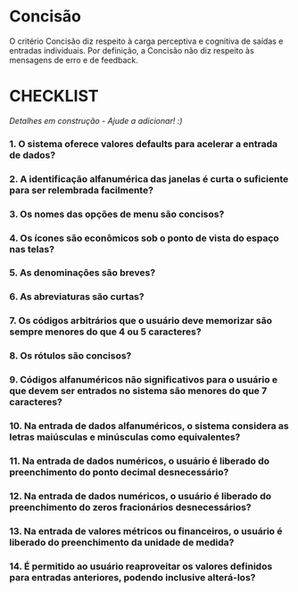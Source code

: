 # Concisão

O critério Concisão diz respeito à carga perceptiva e cognitiva de saídas e entradas individuais. Por definição, a Concisão não diz respeito às mensagens de erro e de feedback.

# CHECKLIST

*Detalhes em construção - Ajude a adicionar! :)* 

### 1. O sistema oferece valores defaults para acelerar a entrada de dados?
### 2. A identificação alfanumérica das janelas é curta o suficiente para ser relembrada facilmente?
### 3. Os nomes das opções de menu são concisos?
### 4. Os ícones são econômicos sob o ponto de vista do espaço nas telas?
### 5. As denominações são breves?
### 6. As abreviaturas são curtas?
### 7. Os códigos arbitrários que o usuário deve memorizar são sempre menores do que 4 ou 5 caracteres?
### 8. Os rótulos são concisos?
### 9. Códigos alfanuméricos não significativos para o usuário e que devem ser entrados no sistema são menores do que 7 caracteres?
### 10. Na entrada de dados alfanuméricos, o sistema considera as letras maiúsculas e minúsculas como equivalentes?
### 11. Na entrada de dados numéricos, o usuário é liberado do preenchimento do ponto decimal desnecessário?
### 12. Na entrada de dados numéricos, o usuário é liberado do preenchimento do zeros fracionários desnecessários?
### 13. Na entrada de valores métricos ou financeiros, o usuário é liberado do preenchimento da unidade de medida?
### 14. É permitido ao usuário reaproveitar os valores definidos para entradas anteriores, podendo inclusive alterá-los?

